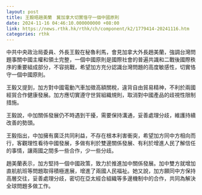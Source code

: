 ```yaml
---
layout: post
title: 王毅晤趙美蘭　冀加拿大切實恪守一個中國原則
date: 2024-11-16 04:46:10.000000000 +08:00
link: https://news.rthk.hk/rthk/ch/component/k2/1779414-20241116.htm
categories: rthk
---
```


中共中央政治局委員、外長王毅在秘魯利馬，會見加拿大外長趙美蘭，強調台灣問題事關中國主權和領土完整，一個中國原則是國際社會的普遍共識和二戰後國際秩序的重要組成部分，不容挑戰，希望加方充分認識台灣問題的高度敏感性，切實恪守一個中國原則。

王毅又提到，加方對中國電動汽車加徵高額關稅，違背自由貿易精神，不利於兩國經貿合作健康發展。加方應切實遵守世貿組織規則，取消對中國產品的歧視性限制措施。

王毅說，中加關係發展仍不時遇到干擾，需要保持溝通，妥善處理分歧，維護持續改善的勢頭。

王毅指出，中加擁有廣泛共同利益，不存在根本利害衝突，希望加方同中方相向而行，客觀理性看待中國發展，多做有利於雙邊關係發展、有利於增進人民了解信任的事情，讓兩國之間多一些合作，少一些分歧。

趙美蘭表示，加方堅持一個中國政策，致力於推進加中關係發展。加中雙方就增加直航航班等問題取得積極進展，增進了兩國人民福祉。她又說，加方願同中方保持高層交往，妥善處理分歧，密切在亞太經合組織等多邊機制中的合作，共同為解決全球問題多做工作。
